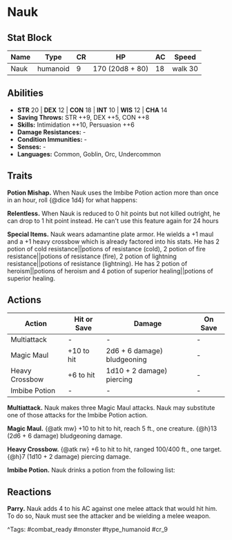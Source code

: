 # Nauk

## Stat Block

| Name | Type | CR | HP | AC | Speed |
|------|------|----|----|----|-------|
| Nauk | humanoid | 9 | 170 (20d8 + 80) | 18 | walk 30 |

## Abilities

- **STR** 20 | **DEX** 12 | **CON** 18 | **INT** 10 | **WIS** 12 | **CHA** 14
- **Saving Throws:** STR ++9, DEX ++5, CON ++8  
- **Skills:** Intimidation ++10, Persuasion ++6  
- **Damage Resistances:** -  
- **Condition Immunities:** -  
- **Senses:** -  
- **Languages:** Common, Goblin, Orc, Undercommon

## Traits

**Potion Mishap.** When Nauk uses the Imbibe Potion action more than once in an hour, roll {@dice 1d4} for what happens:

**Relentless.** When Nauk is reduced to 0 hit points but not killed outright, he can drop to 1 hit point instead. He can't use this feature again for 24 hours

**Special Items.** Nauk wears adamantine plate armor. He wields a +1 maul and a +1 heavy crossbow which is already factored into his stats. He has 2 potion of cold resistance||potions of resistance (cold), 2 potion of fire resistance||potions of resistance (fire), 2 potion of lightning resistance||potions of resistance (lightning). He has 2 potion of heroism||potions of heroism and 4 potion of superior healing||potions of superior healing.


## Actions

| Action | Hit or Save | Damage | On Save |
|--------|--------------|--------|----------|
| Multiattack | - | - | - |
| Magic Maul | +10 to hit | 2d6 + 6 damage) bludgeoning | - |
| Heavy Crossbow | +6 to hit | 1d10 + 2 damage) piercing | - |
| Imbibe Potion | - | - | - |

**Multiattack.** Nauk makes three Magic Maul attacks. Nauk may substitute one of those attacks for the Imbibe Potion action.

**Magic Maul.** {@atk mw} +10 to hit to hit, reach 5 ft., one creature. {@h}13 (2d6 + 6 damage) bludgeoning damage.

**Heavy Crossbow.** {@atk rw} +6 to hit to hit, ranged 100/400 ft., one target. {@h}7 (1d10 + 2 damage) piercing damage.

**Imbibe Potion.** Nauk drinks a potion from the following list:

## Reactions

**Parry.** Nauk adds 4 to his AC against one melee attack that would hit him. To do so, Nauk must see the attacker and be wielding a melee weapon.



^Tags: #combat_ready #monster #type_humanoid #cr_9